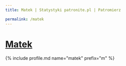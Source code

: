 ```yaml
---
title: Matek | Statystyki patronite.pl | Patromierz

permalink: /matek
---
```


# [Matek](https://patronite.pl/matek)

{% include profile.md name="matek" prefix="m" %}
